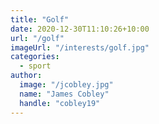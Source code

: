 ```yaml
---
title: "Golf"
date: 2020-12-30T11:10:26+10:00
url: "/golf"
imageUrl: "/interests/golf.jpg"
categories:
  - sport
author:
  image: "/jcobley.jpg"
  name: "James Cobley"
  handle: "cobley19"
---
```

